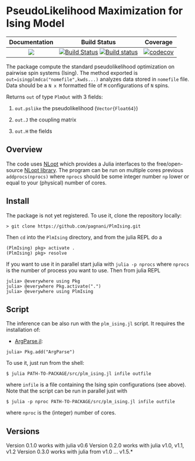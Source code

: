 PseudoLikelihood Maximization for Ising Model
=============================================

| **Documentation**                       | **Build Status**                                                                                | **Coverage** |
|:---------------------------------------:|:-----------------------------------------------------------------------------------------------:|:------------:|
| [![](https://img.shields.io/badge/docs-latest-blue.svg)](https://pagnani.github.io/PlmIsing/dev) | [![Build Status](https://travis-ci.com/pagnani/PlmIsing.svg?branch=master)](https://travis-ci.com/pagnani/PlmIsing) [![Build status](https://ci.appveyor.com/api/github/webhook?id=cyq9kwo8w2bpdgys)](https://ci.appveyor.com/project/pagnani/plmising) | [![codecov](https://codecov.io/gh/pagnani/PlmIsing/branch/master/graph/badge.svg)](https://codecov.io/gh/pagnani/PlmIsing) |

The package compute the standard pseudolikelihood optimization on pairwise spin systems (Ising). 
The method exported is ``out=isingplmdca("nomefile",kwds...)`` analyzes data stored in `nomefile` file. Data should be a `N x M` formatted file of `M` configurations of `N` spins.

Returns ``out`` of type ``PlmOut`` with 3 fields:

1. `out.pslike` the pseudolikelihood (`Vector{Float64}`)

2. `out.J` the coupling matrix

3. `out.H` the fields


Overview
-------

The code uses
[NLopt](https://github.com/JuliaOpt/NLopt.jl) which provides a Julia
interfaces to the free/open-source [NLopt
library](http://ab-initio.mit.edu/wiki/index.php/NLopt). The program
can be run on multiple cores previous ``addprocs(nprocs)`` where
``nprocs`` should be some integer number `np` lower or equal to your
(physical) number of cores.

Install
-------
The package is not yet registered. To use it, clone the repository locally:
```
> git clone https://github.com/pagnani/PlmIsing.git
```
Then `cd` into the `PlmIsing` directory, and  from the julia REPL do a 
```
(PlmIsing) pkg> activate .
(PlmIsing) pkg> resolve
```
If you want to use it in parallel start julia with `julia -p nprocs` where `nprocs` is the number of process 
you want to use. Then from julia REPL
```
julia> @everywhere using Pkg
julia> @everywhere Pkg.activate(".")
julia> @everywhere using PlmIsing
```

Script
------

The inference can be also run with the `plm_ising.jl` script. It requires the installation of:

* [ArgParse.jl](https://github.com/carlobaldassi/ArgParse.jl):
```
julia> Pkg.add("ArgParse")
```

To use it, just run from the shell:

```
$ julia PATH-TO-PACKAGE/src/plm_ising.jl infile outfile
```
where `infile` is a file containing the Ising spin configurations (see above). Note that the script can be run in parallel just with
```
$ julia -p nproc PATH-TO-PACKAGE/src/plm_ising.jl infile outfile
```
where `nproc` is the (integer) number of cores.

Versions
--------

Version 0.1.0 works with julia v0.6
Version 0.2.0 works with julia v1.0, v1.1, v1.2
Version 0.3.0 works with julia from v1.0 ... v1.5.*
